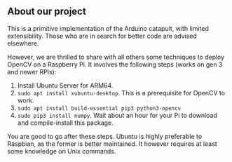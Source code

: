 ## About our project

This is a primitive implementation of the Arduino catapult, with limited extensibility. Those who are in search for better code are advised elsewhere.

However, we are thrilled to share with all others some techniques to deploy OpenCV on a Raspberry Pi. It involves the following steps (works on gen 3 and newer RPIs):

1. Install Ubuntu Server for ARM64.
2. `sudo apt install xubuntu-desktop`. This is a prerequisite for OpenCV to work.
3. `sudo apt install build-essential pip3 python3-opencv`
4. `sudo pip3 install numpy`. Wait about an hour for your Pi to download and compile-install this package.

You are good to go after these steps. Ubuntu is highly preferable to Raspbian, as the former is better maintained. It however requires at least some knowledge on Unix commands.
